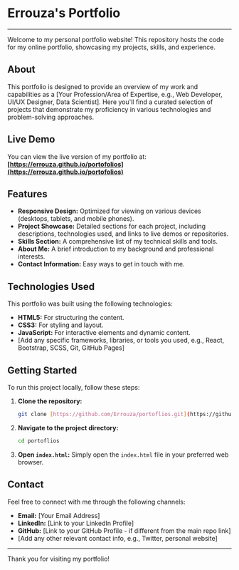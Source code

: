 # Errouza's Portfolio

---

Welcome to my personal portfolio website! This repository hosts the code for my online portfolio, showcasing my projects, skills, and experience.

## About

This portfolio is designed to provide an overview of my work and capabilities as a [Your Profession/Area of Expertise, e.g., Web Developer, UI/UX Designer, Data Scientist]. Here you'll find a curated selection of projects that demonstrate my proficiency in various technologies and problem-solving approaches.

## Live Demo

You can view the live version of my portfolio at:
**[https://errouza.github.io/portofolios](https://errouza.github.io/portofolios)**

## Features

* **Responsive Design:** Optimized for viewing on various devices (desktops, tablets, and mobile phones).
* **Project Showcase:** Detailed sections for each project, including descriptions, technologies used, and links to live demos or repositories.
* **Skills Section:** A comprehensive list of my technical skills and tools.
* **About Me:** A brief introduction to my background and professional interests.
* **Contact Information:** Easy ways to get in touch with me.

## Technologies Used

This portfolio was built using the following technologies:

* **HTML5:** For structuring the content.
* **CSS3:** For styling and layout.
* **JavaScript:** For interactive elements and dynamic content.
* [Add any specific frameworks, libraries, or tools you used, e.g., React, Bootstrap, SCSS, Git, GitHub Pages]

## Getting Started

To run this project locally, follow these steps:

1.  **Clone the repository:**
    ```bash
    git clone [https://github.com/Errouza/portoflios.git](https://github.com/Errouza/portoflios.git)
    ```
2.  **Navigate to the project directory:**
    ```bash
    cd portoflios
    ```
3.  **Open `index.html`:**
    Simply open the `index.html` file in your preferred web browser.

## Contact

Feel free to connect with me through the following channels:

* **Email:** [Your Email Address]
* **LinkedIn:** [Link to your LinkedIn Profile]
* **GitHub:** [Link to your GitHub Profile - if different from the main repo link]
* [Add any other relevant contact info, e.g., Twitter, personal website]

---

Thank you for visiting my portfolio!
